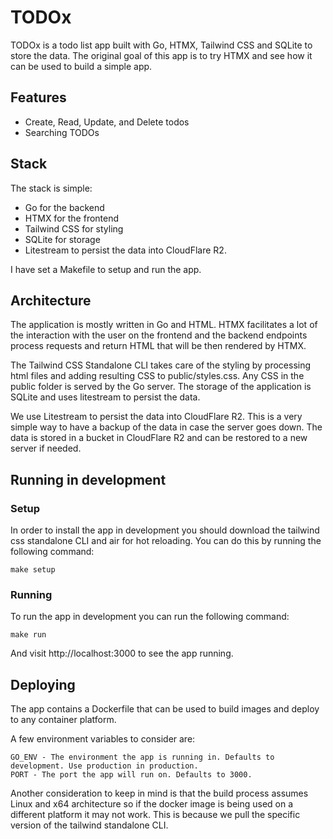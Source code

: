 # TODOx

TODOx is a todo list app built with Go, HTMX, Tailwind CSS and SQLite to store the data. The original goal of this app is to try HTMX and see how it can be used to build a simple app.

## Features

- Create, Read, Update, and Delete todos
- Searching TODOs

## Stack

The stack is simple:
- Go for the backend
- HTMX for the frontend
- Tailwind CSS for styling
- SQLite for storage
- Litestream to persist the data into CloudFlare R2.

I have set a Makefile to setup and run the app. 

## Architecture

The application is mostly written in Go and HTML. HTMX facilitates a lot of the interaction with the user on the frontend and the backend endpoints process requests and return HTML that will be then rendered by HTMX.

The Tailwind CSS Standalone CLI takes care of the styling by processing html files and adding resulting CSS to public/styles.css.
Any CSS in the public folder is served by the Go server. The storage of the application is SQLite and uses litestream to persist the data.

We use Litestream to persist the data into CloudFlare R2. This is a very simple way to have a backup of the data in case the server goes down. The data is stored in a bucket in CloudFlare R2 and can be restored to a new server if needed.

## Running in development

### Setup
In order to install the app in development you should download the tailwind css standalone CLI and air for hot reloading. You can do this by running the following command:

```
make setup
```

### Running 
To run the app in development you can run the following command:

```
make run
```

And visit http://localhost:3000 to see the app running.

## Deploying

The app contains a Dockerfile that can be used to build images and deploy to any container platform. 

A few environment variables to consider are:

```
GO_ENV - The environment the app is running in. Defaults to development. Use production in production.
PORT - The port the app will run on. Defaults to 3000.
```

Another consideration to keep in mind is that the build process assumes Linux and x64 architecture so if the docker image is being used on a different platform it may not work. This is because we pull the specific version of the tailwind standalone CLI.